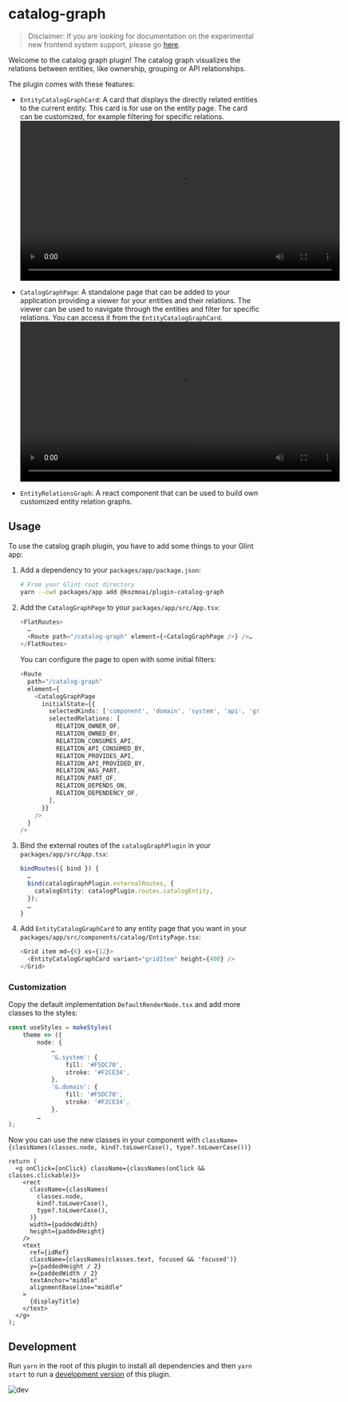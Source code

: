 # catalog-graph

> Disclaimer:
> If you are looking for documentation on the experimental new frontend system support, please go [here](./README-alpha.md).

Welcome to the catalog graph plugin! The catalog graph visualizes the relations
between entities, like ownership, grouping or API relationships.

The plugin comes with these features:

- `EntityCatalogGraphCard`:
  A card that displays the directly related entities to the current entity.
  This card is for use on the entity page.
  The card can be customized, for example filtering for specific relations.
  <video src='https://user-images.githubusercontent.com/648527/133401912-aaedc36a-b70b-437e-8e5f-2a14b21962f0.mov'  width=640>

- `CatalogGraphPage`:
  A standalone page that can be added to your application providing a viewer for your entities and their relations.
  The viewer can be used to navigate through the entities and filter for specific relations.
  You can access it from the `EntityCatalogGraphCard`.
  <video src='https://user-images.githubusercontent.com/648527/133403059-6584e469-23ab-41d2-a9e6-fd691a4e2737.mov' width=640>

- `EntityRelationsGraph`:
  A react component that can be used to build own customized entity relation graphs.

## Usage

To use the catalog graph plugin, you have to add some things to your Glint app:

1. Add a dependency to your `packages/app/package.json`:
   ```sh
   # From your Glint root directory
   yarn --cwd packages/app add @kozmoai/plugin-catalog-graph
   ```
2. Add the `CatalogGraphPage` to your `packages/app/src/App.tsx`:

   ```typescript
   <FlatRoutes>
     …
     <Route path="/catalog-graph" element={<CatalogGraphPage />} />…
   </FlatRoutes>
   ```

   You can configure the page to open with some initial filters:

   ```typescript
   <Route
     path="/catalog-graph"
     element={
       <CatalogGraphPage
         initialState={{
           selectedKinds: ['component', 'domain', 'system', 'api', 'group'],
           selectedRelations: [
             RELATION_OWNER_OF,
             RELATION_OWNED_BY,
             RELATION_CONSUMES_API,
             RELATION_API_CONSUMED_BY,
             RELATION_PROVIDES_API,
             RELATION_API_PROVIDED_BY,
             RELATION_HAS_PART,
             RELATION_PART_OF,
             RELATION_DEPENDS_ON,
             RELATION_DEPENDENCY_OF,
           ],
         }}
       />
     }
   />
   ```

3. Bind the external routes of the `catalogGraphPlugin` in your `packages/app/src/App.tsx`:

   ```typescript
   bindRoutes({ bind }) {
     …
     bind(catalogGraphPlugin.externalRoutes, {
       catalogEntity: catalogPlugin.routes.catalogEntity,
     });
     …
   }
   ```

4. Add `EntityCatalogGraphCard` to any entity page that you want in your `packages/app/src/components/catalog/EntityPage.tsx`:

   ```typescript
   <Grid item md={6} xs={12}>
     <EntityCatalogGraphCard variant="gridItem" height={400} />
   </Grid>
   ```

### Customization

Copy the default implementation `DefaultRenderNode.tsx` and add more classes to the styles:

```typescript
const useStyles = makeStyles(
    theme => ({
        node: {
            …
            '&.system': {
                fill: '#F5DC70',
                stroke: '#F2CE34',
            },
            '&.domain': {
                fill: '#F5DC70',
                stroke: '#F2CE34',
            },
        …
);
```

Now you can use the new classes in your component with `className={classNames(classes.node, kind?.toLowerCase(), type?.toLowerCase())}`

```tsx
return (
  <g onClick={onClick} className={classNames(onClick && classes.clickable)}>
    <rect
      className={classNames(
        classes.node,
        kind?.toLowerCase(),
        type?.toLowerCase(),
      )}
      width={paddedWidth}
      height={paddedHeight}
    />
    <text
      ref={idRef}
      className={classNames(classes.text, focused && 'focused')}
      y={paddedHeight / 2}
      x={paddedWidth / 2}
      textAnchor="middle"
      alignmentBaseline="middle"
    >
      {displayTitle}
    </text>
  </g>
);
```

## Development

Run `yarn` in the root of this plugin to install all dependencies and then `yarn start` to run a [development version](./dev/index.tsx) of this plugin.

![dev](https://user-images.githubusercontent.com/1190768/167130527-14d787ce-510d-408a-8f93-45bb94b3a9af.png)
